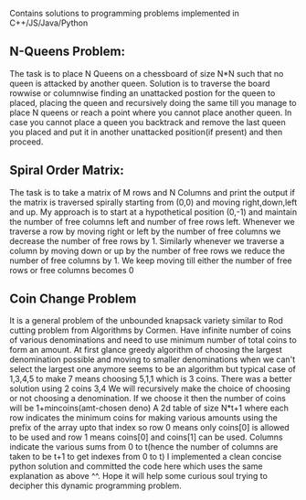 Contains solutions to programming problems implemented in C++/JS/Java/Python
## N-Queens Problem:
The task is to place N Queens on a chessboard of size N\*N such that no queen is attacked by another queen. Solution is to traverse the board rowwise or columnwise finding an unattacked postion for the queen to placed, placing the queen and recursively doing the same till you manage to place N queens or reach a point where you cannot place another queen. In case you cannot place a queen you backtrack and remove the last queen you placed and put it in another unattacked position(if present) and then proceed.

## Spiral Order Matrix:
The task is to take a matrix of M rows and N Columns and print the output if the matrix is traversed spirally starting from (0,0) and moving right,down,left and up. My approach is to start at a hypothetical position (0,-1) and maintain the number of free columns left and number of free rows left. Whenever we traverse a row by moving right or left by the number of free columns we decrease the number of free rows by 1. Similarly whenever we traverse a column by moving down or up by the number of free rows we reduce the number of free columns by 1. We keep moving till either the number of free rows or free columns becomes 0


## Coin Change Problem
It is a general problem of the unbounded knapsack variety similar to Rod cutting problem from Algorithms by Cormen. 
Have infinite number of coins of various denominations and need to use minimum number of total coins to form an amount.
At first glance greedy algorithm of choosing the largest denomination possible and moving to smaller denominations when we can't select the largest one anymore seems to be an algorithm 
but typical case of 1,3,4,5 to make 7 means choosing 5,1,1 which is 3 coins.
There was a better solution using 2 coins 3,4
We will recursively make the choice of choosing or not choosing a denomination. 
If we choose it then the number of coins will be 1+mincoins(amt-chosen deno)
A 2d table of size N*t+1 where each row indicates the minimum coins for making various amounts using the prefix of the array upto that index so row 0 means only coins[0] is allowed to be used
and row 1 means coins[0] and coins[1] can be used. 
Columns indicate the various sums from 0 to t(hence the number of columns are taken to be t+1 to get indexes from 0 to t)
I implemented a clean concise python solution and committed the code here which uses the same explanation as above ^^. Hope it will help some curious soul trying to decipher this dynamic programming problem.

